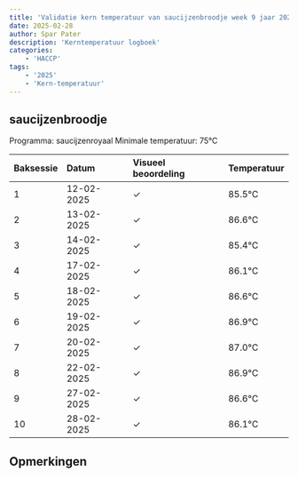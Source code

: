 ```yaml
---
title: 'Validatie kern temperatuur van saucijzenbroodje week 9 jaar 2025'
date: 2025-02-28
author: Spar Pater
description: 'Kerntemperatuur logboek'
categories:
    - 'HACCP'
tags:
    - '2025'
    - 'Kern-temperatuur'
---
```


## saucijzenbroodje

Programma: saucijzenroyaal
Minimale temperatuur: 75°C

| Baksessie | Datum | Visueel beoordeling | Temperatuur |
|:---|:---|:---|:---|
| 1 | 12-02-2025 | &check; | 85.5°C |
| 2 | 13-02-2025 | &check; | 86.6°C |
| 3 | 14-02-2025 | &check; | 85.4°C |
| 4 | 17-02-2025 | &check; | 86.1°C |
| 5 | 18-02-2025 | &check; | 86.6°C |
| 6 | 19-02-2025 | &check; | 86.9°C |
| 7 | 20-02-2025 | &check; | 87.0°C |
| 8 | 22-02-2025 | &check; | 86.9°C |
| 9 | 27-02-2025 | &check; | 86.6°C |
| 10 | 28-02-2025 | &check; | 86.1°C |

## Opmerkingen


